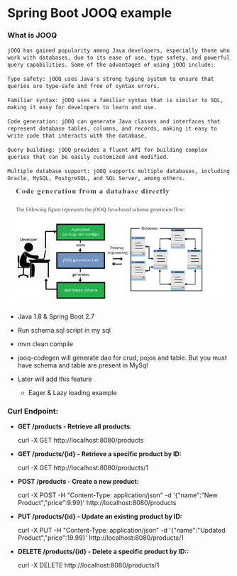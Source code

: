 # Spring Boot JOOQ example

### **What is JOOQ**

    jOOQ has gained popularity among Java developers, especially those who work with databases, due to its ease of use, type safety, and powerful query capabilities. Some of the advantages of using jOOQ include:
    
    Type safety: jOOQ uses Java's strong typing system to ensure that queries are type-safe and free of syntax errors.

    Familiar syntax: jOOQ uses a familiar syntax that is similar to SQL, making it easy for developers to learn and use.

    Code generation: jOOQ can generate Java classes and interfaces that represent database tables, columns, and records, making it easy to write code that interacts with the database.

    Query building: jOOQ provides a fluent API for building complex queries that can be easily customized and modified.
    
    Multiple database support: jOOQ supports multiple databases, including Oracle, MySQL, PostgreSQL, and SQL Server, among others.


![My Image](images/jooq.PNG)


- Java 1.8 & Spring Boot 2.7
- Run schema.sql script in my sql 
- mvn clean compile 
- jooq-codegen will generate dao for crud, pojos and table. But you must have schema and table are present in MySql

- Later will add this feature
  - Eager & Lazy loading example 


### Curl Endpoint:

- **GET /products - Retrieve all products:**

    curl -X GET http://localhost:8080/products


- **GET /products/{id} - Retrieve a specific product by ID:**

    curl -X GET http://localhost:8080/products/1


- **POST /products - Create a new product:**

    curl -X POST -H "Content-Type: application/json" -d '{"name":"New Product","price":9.99}' http://localhost:8080/products


- **PUT /products/{id} - Update an existing product by ID:**

    curl -X PUT -H "Content-Type: application/json" -d '{"name":"Updated Product","price":19.99}' http://localhost:8080/products/1



- **DELETE /products/{id} - Delete a specific product by ID::**

    curl -X DELETE http://localhost:8080/products/1

